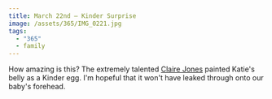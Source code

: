 ```yaml
---
title: March 22nd — Kinder Surprise
image: /assets/365/IMG_0221.jpg
tags:
  - "365"
  - family
---
```

How amazing is this? The extremely talented [Claire Jones](http://clairejoneshandmade.com/) painted Katie's belly as a Kinder egg. I'm hopeful that it won't have leaked through onto our baby's forehead.
